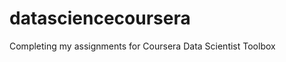 datasciencecoursera
===================

Completing my assignments for Coursera Data Scientist Toolbox
